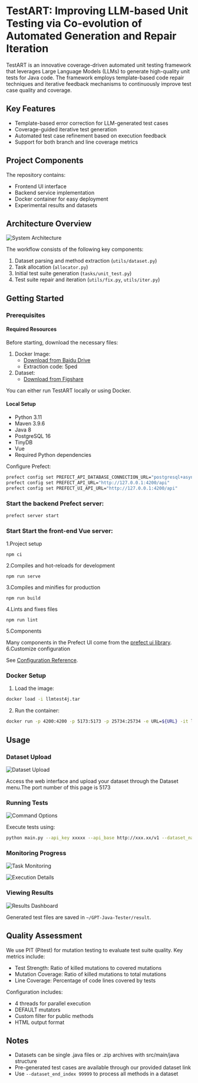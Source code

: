 # TestART:  Improving LLM-based Unit Testing via Co-evolution of Automated Generation and Repair Iteration

TestART is an innovative coverage-driven automated unit testing framework that leverages Large Language Models (LLMs) to generate high-quality unit tests for Java code. The framework employs template-based code repair techniques and iterative feedback mechanisms to continuously improve test case quality and coverage.

## Key Features

- Template-based error correction for LLM-generated test cases
- Coverage-guided iterative test generation
- Automated test case refinement based on execution feedback
- Support for both branch and line coverage metrics

## Project Components

The repository contains:

- Frontend UI interface
- Backend service implementation
- Docker container for easy deployment
- Experimental results and datasets

## Architecture Overview

![System Architecture](https://github.com/user-attachments/assets/6db7490e-36d6-458e-a470-618f8e046428)

The workflow consists of the following key components:

1. Dataset parsing and method extraction (`utils/dataset.py`)
2. Task allocation (`allocator.py`)
3. Initial test suite generation (`tasks/unit_test.py`)
4. Test suite repair and iteration (`utils/fix.py`, `utils/iter.py`)

## Getting Started

### Prerequisites

#### Required Resources

Before starting, download the necessary files:

1. Docker Image:
   - [Download from Baidu Drive](https://pan.baidu.com/s/1IaFf4PswM2OmHQhx_jHM-Q?pwd=5ped)
   - Extraction code: 5ped
2. Dataset:
   - [Download from Figshare](https://figshare.com/s/a1b085fb84d684dc2d1c)

You can either run TestART locally or using Docker.

#### Local Setup

- Python 3.11
- Maven 3.9.6
- Java 8
- PostgreSQL 16
- TinyDB
- Vue
- Required Python dependencies

Configure Prefect:

```bash
prefect config set PREFECT_API_DATABASE_CONNECTION_URL="postgresql+asyncpg://postgres:yourPassWord@localhost:5432/prefect"
prefect config set PREFECT_API_URL="http://127.0.0.1:4200/api"
prefect config set PREFECT_UI_API_URL="http://127.0.0.1:4200/api"
```

### Start the backend Prefect server:

```bash
prefect server start
```

### Start Start the front-end Vue server:

 1.Project setup

```
npm ci
```

2.Compiles and hot-reloads for development

```
npm run serve
```

3.Compiles and minifies for production

```
npm run build
```

4.Lints and fixes files

```
npm run lint
```
5.Components

Many components in the Prefect UI come from the [prefect ui library](https://github.com/PrefectHQ/prefect-ui-library).  
6.Customize configuration

See [Configuration Reference](https://cli.vuejs.org/config/).


### Docker Setup

1. Load the image:

```bash
docker load -i llmtest4j.tar
```

2. Run the container:

```bash
docker run -p 4200:4200 -p 5173:5173 -p 25734:25734 -e URL=${URL} -it llmtest4j:1.0
```

## Usage

### Dataset Upload

![Dataset Upload](https://github.com/user-attachments/assets/711d6e77-7bed-4105-9c71-6cb778b30107)


Access the web interface and upload your dataset through the Dataset menu.The port number of this page is 5173

### Running Tests

![Command Options](https://github.com/user-attachments/assets/e1d6419d-0d4e-4b6f-9b2b-bc92744cd600)

Execute tests using:

```bash
python main.py --api_key xxxxx --api_base http://xxx.xx/v1 --dataset_name dat --dataset_start_index 0 --dataset_end_index 1
```

### Monitoring Progress

![Task Monitoring](https://github.com/user-attachments/assets/96fdd35f-a5d8-4fb5-b2c1-6681c033fad4)

![Execution Details](https://github.com/user-attachments/assets/673e0f0a-721f-4e58-812c-52df287dfcbe)


### Viewing Results

![Results Dashboard](https://github.com/user-attachments/assets/f14195f2-33ab-4449-b970-412b23071227)


Generated test files are saved in `~/GPT-Java-Tester/result`.

## Quality Assessment

We use PIT (Pitest) for mutation testing to evaluate test suite quality. Key metrics include:

- Test Strength: Ratio of killed mutations to covered mutations
- Mutation Coverage: Ratio of killed mutations to total mutations
- Line Coverage: Percentage of code lines covered by tests

Configuration includes:

- 4 threads for parallel execution
- DEFAULT mutators
- Custom filter for public methods
- HTML output format

## Notes

- Datasets can be single .java files or .zip archives with src/main/java structure
- Pre-generated test cases are available through our provided dataset link
- Use `--dataset_end_index 99999` to process all methods in a dataset
